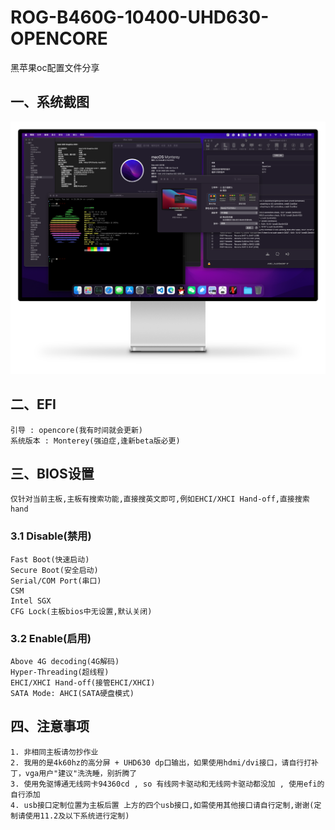 # ROG-B460G-10400-UHD630-OPENCORE
黑苹果oc配置文件分享

## 一、系统截图
![avatar](https://github.com/JhonsonT/ROG-B460G-10400-UHD630-OPENCORE/blob/main/images/system.png)

## 二、EFI
```text
引导 : opencore(我有时间就会更新)
系统版本 : Monterey(强迫症,逢新beta版必更)
```

## 三、BIOS设置

```text
仅针对当前主板,主板有搜索功能,直接搜英文即可,例如EHCI/XHCI Hand-off,直接搜索hand
```

### 3.1 Disable(禁用)
```text
Fast Boot(快速启动)
Secure Boot(安全启动)
Serial/COM Port(串口)
CSM
Intel SGX
CFG Lock(主板bios中无设置,默认关闭)
```

### 3.2 Enable(启用)
```text
Above 4G decoding(4G解码)
Hyper-Threading(超线程)
EHCI/XHCI Hand-off(接管EHCI/XHCI)
SATA Mode: AHCI(SATA硬盘模式)
```

## 四、注意事项
```text
1. 非相同主板请勿抄作业
2. 我用的是4k60hz的高分屏 + UHD630 dp口输出，如果使用hdmi/dvi接口，请自行打补丁，vga用户"建议"洗洗睡，别折腾了
3. 使用免驱博通无线网卡94360cd , so 有线网卡驱动和无线网卡驱动都没加 , 使用efi的自行添加
4. usb接口定制位置为主板后置 上方的四个usb接口,如需使用其他接口请自行定制,谢谢(定制请使用11.2及以下系统进行定制)
```
